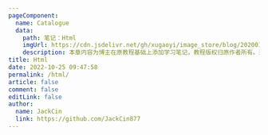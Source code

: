 ```yaml
---
pageComponent:
  name: Catalogue
  data:
    path: 笔记：Html
    imgUrl: https://cdn.jsdelivr.net/gh/xugaoyi/image_store/blog/20200112120340.png
    description: 本章内容为博主在原教程基础上添加学习笔记，教程版权归原作者所有。来源：<a href='https://wangdoc.com/javascript/' target='_blank'>JavaScript教程</a>
title: Html
date: 2022-10-25 09:47:58
permalink: /html/
article: false
comment: false
editLink: false
author: 
  name: JackCin
  link: https://github.com/JackCin877
---
```

